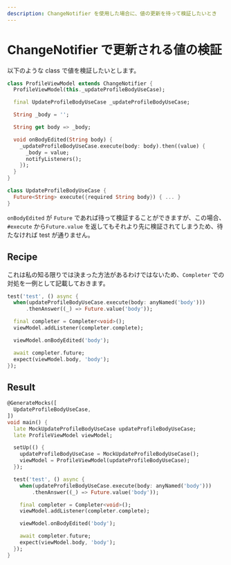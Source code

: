 ```yaml
---
description: ChangeNotifier を使用した場合に、値の更新を待って検証したいとき
---
```


# ChangeNotifier で更新される値の検証

以下のような class で値を検証したいとします。

```dart
class ProfileViewModel extends ChangeNotifier {
  ProfileViewModel(this._updateProfileBodyUseCase);

  final UpdateProfileBodyUseCase _updateProfileBodyUseCase;

  String _body = '';

  String get body => _body;

  void onBodyEdited(String body) {
    _updateProfileBodyUseCase.execute(body: body).then((value) {
      _body = value;
      notifyListeners();
    });
  }
}

class UpdateProfileBodyUseCase {
  Future<String> execute({required String body}) { ... }
}

```

`onBodyEdited` が `Future` であれば待って検証することができますが、この場合、`#execute` から`Future.value` を返してもそれより先に検証されてしまうため、待たなければ test が通りません。

## Recipe

これは私の知る限りでは決まった方法があるわけではないため、`Completer` での対処を一例として記載しておきます。

```dart
test('test', () async {
  when(updateProfileBodyUseCase.execute(body: anyNamed('body')))
      .thenAnswer((_) => Future.value('body'));

  final completer = Completer<void>();
  viewModel.addListener(completer.complete);

  viewModel.onBodyEdited('body');

  await completer.future;
  expect(viewModel.body, 'body');
});
```

## Result

```dart
@GenerateMocks([
  UpdateProfileBodyUseCase,
])
void main() {
  late MockUpdateProfileBodyUseCase updateProfileBodyUseCase;
  late ProfileViewModel viewModel;

  setUp(() {
    updateProfileBodyUseCase = MockUpdateProfileBodyUseCase();
    viewModel = ProfileViewModel(updateProfileBodyUseCase);
  });

  test('test', () async {
    when(updateProfileBodyUseCase.execute(body: anyNamed('body')))
        .thenAnswer((_) => Future.value('body'));

    final completer = Completer<void>();
    viewModel.addListener(completer.complete);

    viewModel.onBodyEdited('body');

    await completer.future;
    expect(viewModel.body, 'body');
  });
}
```

